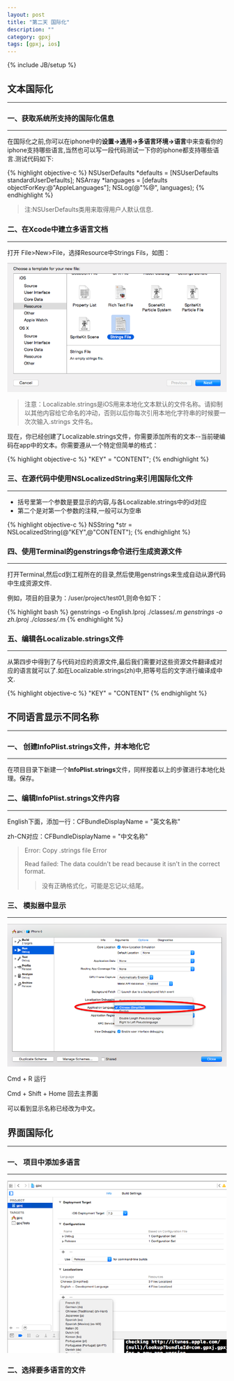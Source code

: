 ```yaml
---
layout: post
title: "第二天 国际化"
description: ""
category: gpxj
tags: [gpxj, ios]
---
```

{% include JB/setup %}

## 文本国际化
---

### 一、获取系统所支持的国际化信息
---

在国际化之前,你可以在iphone中的**设置->通用->多语言环境->语言**中来查看你的iphone支持哪些语言,当然也可以写一段代码测试一下你的iphone都支持哪些语言.测试代码如下:

{% highlight objective-c %}
NSUserDefaults *defaults = [NSUserDefaults standardUserDefaults];
NSArray *languages = [defaults objectForKey:@"AppleLanguages"];
NSLog(@"%@", languages);
{% endhighlight %}

> 注:NSUserDefaults类用来取得用户人默认信息.

### 二、在Xcode中建立多语言文档
---

打开 File>New>File，选择Resource中Strings Fils，如图：

![1.png](/assets/img/ios/gpxj/2/1/1.png)

>  注意：Localizable.strings是iOS用来本地化文本默认的文件名称。请抑制以其他内容给它命名的冲动，否则以后你每次引用本地化字符串的时候要一次次输入.strings 文件名。

现在，你已经创建了Localizable.strings文件，你需要添加所有的文本--当前硬编码在app中的文本。你需要遵从一个特定但简单的格式：

{% highlight objective-c %}
"KEY" = "CONTENT"; 
{% endhighlight %}

### 三、在源代码中使用NSLocalizedString来引用国际化文件
---

* 括号里第一个参数是要显示的内容,与各Localizable.strings中的id对应
* 第二个是对第一个参数的注释,一般可以为空串

{% highlight objective-c %}
NSString *str = NSLocalizedString(@"KEY",@"CONTENT");
{% endhighlight %}

### 四、使用Terminal的genstrings命令进行生成资源文件
---

打开Terminal,然后cd到工程所在的目录,然后使用genstrings来生成自动从源代码中生成资源文件.

例如，项目的目录为：/user/project/test01,则命令如下：

{% highlight bash %}
genstrings -o English.lproj  ./classes/*.m genstrings -o zh.lproj  ./classes/*.m
{% endhighlight %}

### 五、编辑各Localizable.strings文件
---

从第四步中得到了与代码对应的资源文件,最后我们需要对这些资源文件翻译成对应的语言就可以了.如在Localizable.strings(zh)中,把等号后的文字进行编译成中文.

{% highlight objective-c %}
"KEY" = "CONTENT"
{% endhighlight %}

## 不同语言显示不同名称
---

### 一、 创建InfoPlist.strings文件，并本地化它
---

在项目目录下新建一个**InfoPlist.strings**文件，同样按着以上的步骤进行本地化处理。保存。

### 二、编辑InfoPlist.strings文件内容
---

English下面，添加一行：CFBundleDisplayName = "英文名称"

zh-CN对应：CFBundleDisplayName = "中文名称" 

> Error: Copy .strings file Error
>
> Read failed: The data couldn't be read because it isn't in the correct format.
>
>> 没有正确格式化，可能是忘记以;结尾。

### 三、 模拟器中显示
---

![2.png](/assets/img/ios/gpxj/2/1/2.png)

Cmd + R 运行

Cmd + Shift + Home 回去主界面

可以看到显示名称已经改为中文。

## 界面国际化
---

### 一、 项目中添加多语言
---

![3.png](/assets/img/ios/gpxj/2/1/3.png)


### 二、选择要多语言的文件
